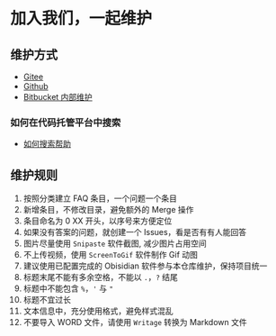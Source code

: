 # 加入我们，一起维护
## 维护方式

- [Gitee](https://gitee.com/yzydeer/BuR-FAQ)
- [Github](https://github.com/Yunis-YuanZhiyi/BR-CN-FAQ)
- [Bitbucket 内部维护](https://bitbucket.br-automation.com/projects/FIWW/repos/faq/browse)

### 如何在代码托管平台中搜索

- [如何搜索帮助](C01_其他/007如何搜索帮助.md)
## 维护规则

1. 按照分类建立 FAQ 条目，一个问题一个条目
2. 新增条目，不修改目录，避免额外的 Merge 操作
3. 条目命名为 0 XX 开头，以序号来方便定位
4. 如果没有答案的问题，就创建一个 Issues，看是否有有人能回答
5. 图片尽量使用 `Snipaste` 软件截图, 减少图片占用空间
6. 不上传视频，使用 `ScreenToGif` 软件制作 Gif 动图
7. 建议使用已配置完成的 Obisidian 软件参与本仓库维护，保持项目统一
8. 标题末尾不能有多余空格，不能以 `.`，`?` 结尾
9. 标题中不能包含 `%`，`'` 与 `"`
10. 标题不宜过长
11. 文本信息中，充分使用格式，避免样式混乱
12. 不要导入 WORD 文件，请使用 `Writage` 转换为 Markdown 文件